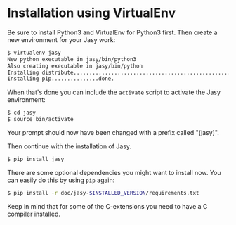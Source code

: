 # Installation using VirtualEnv

Be sure to install Python3 and VirtualEnv for Python3 first. Then create a new environment for your Jasy work:

```bash
$ virtualenv jasy
New python executable in jasy/bin/python3
Also creating executable in jasy/bin/python
Installing distribute............................................................................................................................................................................................................................................................................................................................................................done.
Installing pip...............done.
```

When that's done you can include the `activate` script to activate the Jasy environment:

```bash
$ cd jasy
$ source bin/activate
```

Your prompt should now have been changed with a prefix called "(jasy)".

Then continue with the installation of Jasy.

```bash
$ pip install jasy
```

There are some optional dependencies you might want to install now. You can easily do this by using `pip` again:

```bash
$ pip install -r doc/jasy-$INSTALLED_VERSION/requirements.txt
```

Keep in mind that for some of the C-extensions you need to have a C compiler installed.